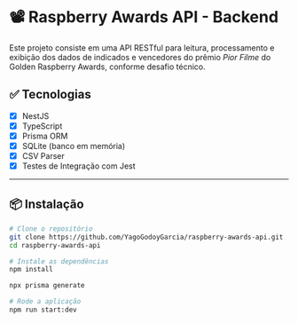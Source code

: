 # 📽️ Raspberry Awards API - Backend

Este projeto consiste em uma API RESTful para leitura, processamento e exibição dos dados de indicados e vencedores do prêmio *Pior Filme* do Golden Raspberry Awards, conforme desafio técnico.

## ✅ Tecnologias
- [x] NestJS
- [x] TypeScript
- [x] Prisma ORM
- [x] SQLite (banco em memória)
- [x] CSV Parser
- [x] Testes de Integração com Jest

---

## 📦 Instalação

```bash
# Clone o repositório
git clone https://github.com/YagoGodoyGarcia/raspberry-awards-api.git
cd raspberry-awards-api

# Instale as dependências
npm install

npx prisma generate

# Rode a aplicação
npm run start:dev
